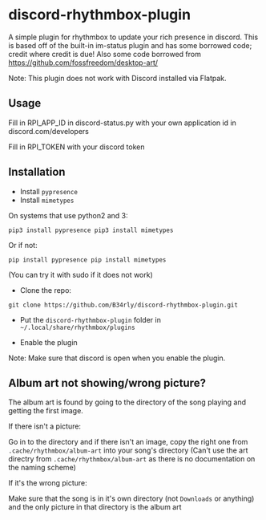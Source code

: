 # discord-rhythmbox-plugin
A simple plugin for rhythmbox to update your rich presence in discord.
This is based off of the built-in im-status plugin and has some borrowed code; credit where credit is due!
Also some code borrowed from https://github.com/fossfreedom/desktop-art/ 

Note: This plugin does not work with Discord installed via Flatpak.

## Usage

Fill in RPI_APP_ID in discord-status.py with your own application id in discord.com/developers

Fill in RPI_TOKEN with your discord token

## Installation

- Install `pypresence`
- Install `mimetypes`

On systems that use python2 and 3:

`pip3 install pypresence
pip3 install mimetypes`

Or if not:
 
`pip install pypresence
pip install mimetypes`

(You can try it with sudo if it does not work)

- Clone the repo:

`git clone https://github.com/B34rly/discord-rhythmbox-plugin.git`

- Put the `discord-rhythmbox-plugin` folder in `~/.local/share/rhythmbox/plugins`

- Enable the plugin

Note: Make sure that discord is open when you enable the plugin.

## Album art not showing/wrong picture?

The album art is found by going to the directory of the song playing and getting the first image. 

If there isn't a picture:

Go in to the directory and if there isn't an image, copy the right one from `.cache/rhythmbox/album-art` into your song's directory
(Can't use the art directry from `.cache/rhythmbox/album-art` as there is no documentation on the naming scheme)

If it's the wrong picture:

Make sure that the song is in it's own directory (not `Downloads` or anything) and the only picture in that directory is the album art
